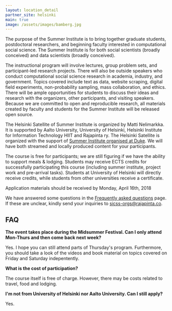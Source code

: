 ```yaml
---
layout: location_detail
partner_site: helsinki
main: true
image: /assets/images/bamberg.jpg
---
```


The purpose of the Summer Institute is to bring together graduate students, postdoctoral researchers, and beginning faculty interested in computational social science.
The Summer Institute is for both social scientists (broadly conceived) and data scientists (broadly conceived).

The instructional program will involve lectures, group problem sets, and participant-led research projects.
There will also be outside speakers who conduct computational social science research in academia, industry, and government.
Topics covered include text as data, website scraping, digital field experiments, non-probability sampling, mass collaboration, and ethics.
There will be ample opportunities for students to discuss their ideas and research with the organizers, other participants, and visiting speakers.
Because we are committed to open and reproducible research, all materials created by faculty and students for the Summer Institute will be released open source.

The Helsinki Satellite of Summer Institute is organized by Matti Nelimarkka.
It is supported by Aalto University, University of Helsinki, Helsinki Institute for Information Technology HIIT and Rajapinta ry.
The Helsinki Satellite is organized with the support of [Summer Institute organised at Duke](../).
We will have both streamed and locally produced content for your participants.

The course is free for participants; we are still figuring if we have the ability to support meals & lodging.
Students may receive ECTS credits for successfully participating this course (including summer institute, project work and pre-arrival tasks).
Students at University of Helsinki will directly receive credits, while students from other universities receive a certificate.

Application materials should be received by Monday, April 16th, 2018

We have answered some questions in the [Frequently asked questions](./faq) page.
If these are unclear, kindly send your inquiries to [sicss-orgs@rajapinta.co](mailto:sicss-orgs@rajapinta.co).

## FAQ

**The event takes place during the Midsummer Festival.
Can I only attend Mon-Thurs and then come back next week?**

Yes.
I hope you can still attend parts of Thursday's program.
Furthermore, you should take a look of the videos and book material on topics covered on Friday and Saturday indepentently.

**What is the cost of participation?**

The course itself is free of charge.
However, there may be costs related to travel, food and lodging.

**I'm not from University of Helsinki nor Aalto University. Can I still apply?**

Yes.
